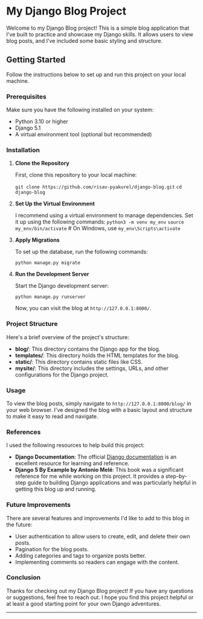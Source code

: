 My Django Blog Project
======================

Welcome to my Django Blog project! This is a simple blog application that I've built to practice and showcase my Django skills. It allows users to view blog posts, and I've included some basic styling and structure.

Getting Started
---------------

Follow the instructions below to set up and run this project on your local machine.

### Prerequisites

Make sure you have the following installed on your system:

-   Python 3.10 or higher
-   Django 5.1
-   A virtual environment tool (optional but recommended)

### Installation

1.  **Clone the Repository**

    First, clone this repository to your local machine:

    `git clone https://github.com/risav-pyakurel/django-blog.git`
    `cd django-blog`

2.  **Set Up the Virtual Environment**

    I recommend using a virtual environment to manage dependencies. Set it up using the following commands:
    `python3 -m venv my_env`
    `source my_env/bin/activate`  # On Windows, use `my_env\Scripts\activate`



3. **Apply Migrations**

    To set up the database, run the following commands:

    `python manage.py migrate`

4. **Run the Development Server**

    Start the Django development server:

    `python manage.py runserver`

    Now, you can visit the blog at `http://127.0.0.1:8000/`.

### Project Structure

Here's a brief overview of the project's structure:

-   **blog/**: This directory contains the Django app for the blog.
-   **templates/**: This directory holds the HTML templates for the blog.
-   **static/**: This directory contains static files like CSS.
-   **mysite/**: This directory includes the settings, URLs, and other configurations for the Django project.

### Usage

To view the blog posts, simply navigate to `http://127.0.0.1:8000/blog/` in your web browser. I've designed the blog with a basic layout and structure to make it easy to read and navigate.

### References

I used the following resources to help build this project:

-   **Django Documentation**: The official [Django documentation](https://docs.djangoproject.com/) is an excellent resource for learning and reference.
-   **Django 5 By Example by Antonio Melé**: This book was a significant reference for me while working on this project. It provides a step-by-step guide to building Django applications and was particularly helpful in getting this blog up and running.

### Future Improvements

There are several features and improvements I'd like to add to this blog in the future:

-   User authentication to allow users to create, edit, and delete their own posts.
-   Pagination for the blog posts.
-   Adding categories and tags to organize posts better.
-   Implementing comments so readers can engage with the content.

### Conclusion

Thanks for checking out my Django Blog project! If you have any questions or suggestions, feel free to reach out. I hope you find this project helpful or at least a good starting point for your own Django adventures.

* * * * *

